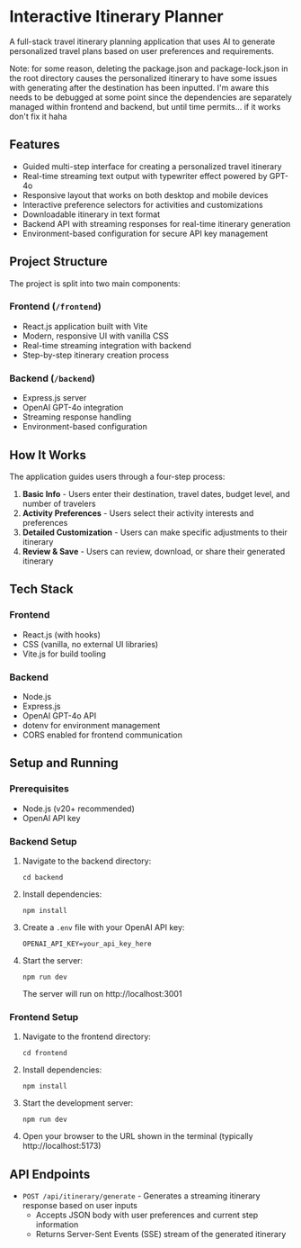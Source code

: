 # Interactive Itinerary Planner

A full-stack travel itinerary planning application that uses AI to generate personalized travel plans based on user preferences and requirements.

Note: for some reason, deleting the package.json and package-lock.json in the
root directory causes the personalized itinerary to have some issues with
generating after the destination has been inputted. I'm aware this needs to be
debugged at some point since the dependencies are separately managed within
frontend and backend, but until time permits... if it works don't fix it haha

## Features

- Guided multi-step interface for creating a personalized travel itinerary
- Real-time streaming text output with typewriter effect powered by GPT-4o
- Responsive layout that works on both desktop and mobile devices
- Interactive preference selectors for activities and customizations
- Downloadable itinerary in text format
- Backend API with streaming responses for real-time itinerary generation
- Environment-based configuration for secure API key management

## Project Structure

The project is split into two main components:

### Frontend (`/frontend`)

- React.js application built with Vite
- Modern, responsive UI with vanilla CSS
- Real-time streaming integration with backend
- Step-by-step itinerary creation process

### Backend (`/backend`)

- Express.js server
- OpenAI GPT-4o integration
- Streaming response handling
- Environment-based configuration

## How It Works

The application guides users through a four-step process:

1. **Basic Info** - Users enter their destination, travel dates, budget level, and number of travelers
2. **Activity Preferences** - Users select their activity interests and preferences
3. **Detailed Customization** - Users can make specific adjustments to their itinerary
4. **Review & Save** - Users can review, download, or share their generated itinerary

## Tech Stack

### Frontend

- React.js (with hooks)
- CSS (vanilla, no external UI libraries)
- Vite.js for build tooling

### Backend

- Node.js
- Express.js
- OpenAI GPT-4o API
- dotenv for environment management
- CORS enabled for frontend communication

## Setup and Running

### Prerequisites

- Node.js (v20+ recommended)
- OpenAI API key

### Backend Setup

1. Navigate to the backend directory:
   ```
   cd backend
   ```
2. Install dependencies:
   ```
   npm install
   ```
3. Create a `.env` file with your OpenAI API key:
   ```
   OPENAI_API_KEY=your_api_key_here
   ```
4. Start the server:
   ```
   npm run dev
   ```
   The server will run on http://localhost:3001

### Frontend Setup

1. Navigate to the frontend directory:
   ```
   cd frontend
   ```
2. Install dependencies:
   ```
   npm install
   ```
3. Start the development server:
   ```
   npm run dev
   ```
4. Open your browser to the URL shown in the terminal (typically http://localhost:5173)

## API Endpoints

- `POST /api/itinerary/generate` - Generates a streaming itinerary response based on user inputs
  - Accepts JSON body with user preferences and current step information
  - Returns Server-Sent Events (SSE) stream of the generated itinerary
